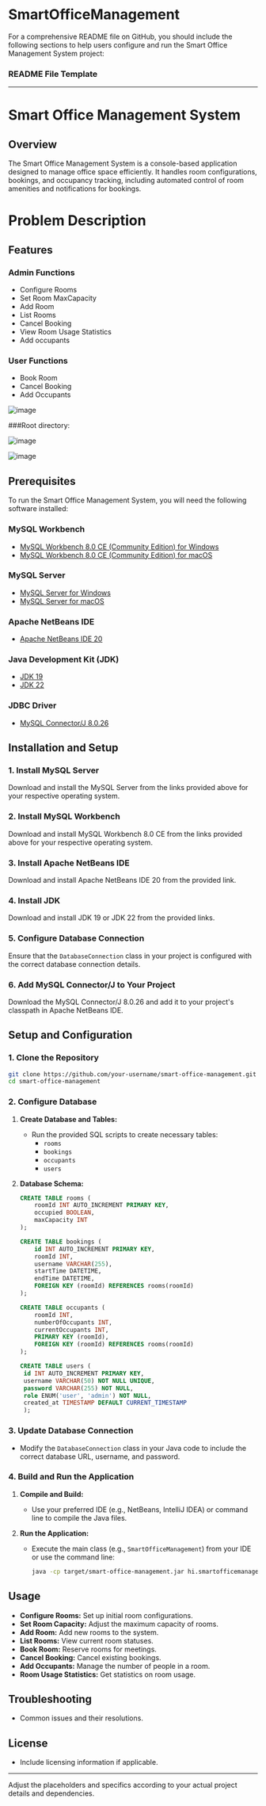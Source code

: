 # SmartOfficeManagement
For a comprehensive README file on GitHub, you should include the following sections to help users configure and run the Smart Office Management System project:

### README File Template

---

# Smart Office Management System

## Overview

The Smart Office Management System is a console-based application designed to manage office space efficiently. It handles room configurations, bookings, and occupancy tracking, including automated control of room amenities and notifications for bookings.
# Problem Description



## Features

### Admin Functions
- Configure Rooms
- Set Room  MaxCapacity
- Add Room
- List Rooms
- Cancel Booking
- View Room Usage Statistics
- Add occupants

### User Functions
- Book Room
- Cancel Booking
- Add Occupants
  
![image](https://github.com/user-attachments/assets/13a53dbd-7cf1-43df-b39f-a2026b891deb)

###Root directory:

![image](https://github.com/user-attachments/assets/4bb00603-4188-4d35-8ea3-0c3a33fa40e6)

![image](https://github.com/user-attachments/assets/fe9d7709-0048-4abc-827e-e0c57e03dfc0)

## Prerequisites

To run the Smart Office Management System, you will need the following software installed:

### MySQL Workbench

- [MySQL Workbench 8.0 CE (Community Edition) for Windows](https://dev.mysql.com/downloads/workbench/)
- [MySQL Workbench 8.0 CE (Community Edition) for macOS](https://dev.mysql.com/downloads/workbench/)

### MySQL Server

- [MySQL Server for Windows](https://dev.mysql.com/downloads/mysql/)
- [MySQL Server for macOS](https://dev.mysql.com/downloads/mysql/)

### Apache NetBeans IDE

- [Apache NetBeans IDE 20](https://netbeans.apache.org/download/index.html)

### Java Development Kit (JDK)

- [JDK 19](https://www.oracle.com/java/technologies/javase/jdk19-archive-downloads.html)
- [JDK 22](https://www.oracle.com/java/technologies/javase/jdk22-archive-downloads.html)

### JDBC Driver

- [MySQL Connector/J 8.0.26](https://dev.mysql.com/downloads/connector/j/)

## Installation and Setup

### 1. Install MySQL Server

Download and install the MySQL Server from the links provided above for your respective operating system.

### 2. Install MySQL Workbench

Download and install MySQL Workbench 8.0 CE from the links provided above for your respective operating system.

### 3. Install Apache NetBeans IDE

Download and install Apache NetBeans IDE 20 from the provided link.

### 4. Install JDK

Download and install JDK 19 or JDK 22 from the provided links.
### 5. Configure Database Connection

Ensure that the `DatabaseConnection` class in your project is configured with the correct database connection details.

### 6. Add MySQL Connector/J to Your Project

Download the MySQL Connector/J 8.0.26 and add it to your project's classpath in Apache NetBeans IDE.

## Setup and Configuration

### 1. Clone the Repository

```bash
git clone https://github.com/your-username/smart-office-management.git
cd smart-office-management
```

### 2. Configure Database

1. **Create Database and Tables:**
   - Run the provided SQL scripts to create necessary tables:
     - `rooms`
     - `bookings`
     - `occupants`
     - `users`

2. **Database Schema:**
   ```sql
   CREATE TABLE rooms (
       roomId INT AUTO_INCREMENT PRIMARY KEY,
       occupied BOOLEAN,
       maxCapacity INT
   );

   CREATE TABLE bookings (
       id INT AUTO_INCREMENT PRIMARY KEY,
       roomId INT,
       username VARCHAR(255),
       startTime DATETIME,
       endTime DATETIME,
       FOREIGN KEY (roomId) REFERENCES rooms(roomId)
   );

   CREATE TABLE occupants (
       roomId INT,
       numberOfOccupants INT,
       currentOccupants INT,
       PRIMARY KEY (roomId),
       FOREIGN KEY (roomId) REFERENCES rooms(roomId)
   );
   
   CREATE TABLE users (
    id INT AUTO_INCREMENT PRIMARY KEY,
    username VARCHAR(50) NOT NULL UNIQUE,
    password VARCHAR(255) NOT NULL,
    role ENUM('user', 'admin') NOT NULL,
    created_at TIMESTAMP DEFAULT CURRENT_TIMESTAMP
    );

   ```


### 3. Update Database Connection

- Modify the `DatabaseConnection` class in your Java code to include the correct database URL, username, and password.

### 4. Build and Run the Application

1. **Compile and Build:**
   - Use your preferred IDE (e.g., NetBeans, IntelliJ IDEA) or command line to compile the Java files.

2. **Run the Application:**
   - Execute the main class (e.g., `SmartOfficeManagement`) from your IDE or use the command line:
     ```bash
     java -cp target/smart-office-management.jar hi.smartofficemanagement.SmartOfficeManagement
     ```

## Usage

- **Configure Rooms:** Set up initial room configurations.
- **Set Room Capacity:** Adjust the maximum capacity of rooms.
- **Add Room:** Add new rooms to the system.
- **List Rooms:** View current room statuses.
- **Book Room:** Reserve rooms for meetings.
- **Cancel Booking:** Cancel existing bookings.
- **Add Occupants:** Manage the number of people in a room.
- **Room Usage Statistics:** Get statistics on room usage.



## Troubleshooting

- Common issues and their resolutions.

## License

- Include licensing information if applicable.

---

Adjust the placeholders and specifics according to your actual project details and dependencies.
